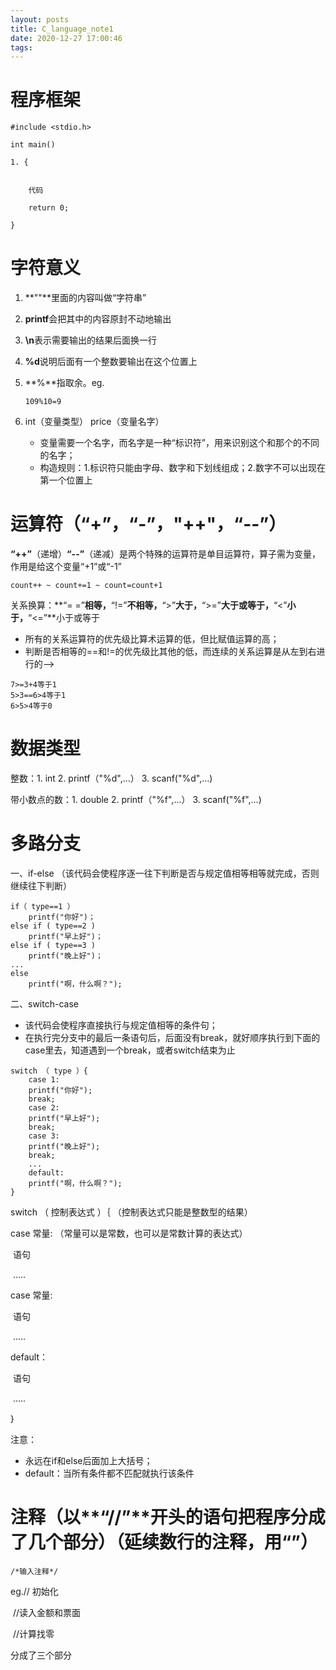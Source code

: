 ```yaml
---
layout: posts
title: C_language_note1
date: 2020-12-27 17:00:46
tags:
---
```


# **程序框架**

```
#include <stdio.h>

int main()

1. {


​    代码

​    return 0;

}
```



# **字符意义**

1. **""**里面的内容叫做“字符串”

2. **printf**会把其中的内容原封不动地输出

3. **\n**表示需要输出的结果后面换一行

4. **%d**说明后面有一个整数要输出在这个位置上

5. **%**指取余。eg.

   ```
   109%10=9
   ```

   

6. int（变量类型） price（变量名字）

   - 变量需要一个名字，而名字是一种“标识符”，用来识别这个和那个的不同的名字；
   - 构造规则：1.标识符只能由字母、数字和下划线组成；2.数字不可以出现在第一个位置上

# **运算符**（“+”，“-”，"++"，“--”）

**“++”**（递增）**“--”**（递减）是两个特殊的运算符是单目运算符，算子需为变量，作用是给这个变量“+1”或“-1”

```
count++ ~ count+=1 ~ count=count+1
```

关系换算：**“= =”**相等，**“!=”**不相等，**“>”**大于，**“>=”**大于或等于，**“<”**小于，**“<=”**小于或等于

- 所有的关系运算符的优先级比算术运算的低，但比赋值运算的高；
- 判断是否相等的==和!=的优先级比其他的低，而连续的关系运算是从左到右进行的-->

```
7>=3+4等于1
5>3==6>4等于1
6>5>4等于0
```

# **数据类型**

整数：1. int 2. printf（"%d",...） 3. scanf("%d",...)

带小数点的数：1. double 2. printf（"%f",...） 3. scanf("%f",...)

# **多路分支**

一、if-else	（该代码会使程序逐一往下判断是否与规定值相等相等就完成，否则继续往下判断）

```
if（ type==1 ）
	printf("你好")；
else if ( type==2 )
	printf("早上好")；
else if ( type==3 )
	printf("晚上好")；
...
else
	printf("啊，什么啊？");
```

二、switch-case	

- 该代码会使程序直接执行与规定值相等的条件句；
- 在执行完分支中的最后一条语句后，后面没有break，就好顺序执行到下面的case里去，知道遇到一个break，或者switch结束为止

```
switch （ type ）{
	case 1:
	printf("你好");
	break;
	case 2:
	printf("早上好");
	break;
	case 3:
	printf("晚上好");
	break;
	...
	default:
	printf("啊，什么啊？");
}
```

switch （ 控制表达式 ）｛	（控制表达式只能是整数型的结果）

case 常量:                           （常量可以是常数，也可以是常数计算的表达式）

​    语句

​    .....

case 常量:

​     语句

​     .....

default：

​     语句

​     .....

｝

注意：

- 永远在if和else后面加上大括号；
- default：当所有条件都不匹配就执行该条件

# **注释**（以**“//”**开头的语句把程序分成了几个部分）（延续数行的注释，用“”）

```
/*输入注释*/
```

eg.// 初始化

​     //读入金额和票面

​     //计算找零

分成了三个部分
